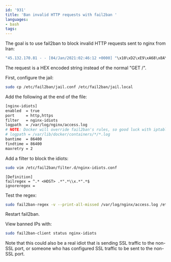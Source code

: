 ```yaml
---
id: '931'
title: 'Ban invalid HTTP requests with fail2ban '
languages:
- bash
tags:
---
```

The goal is to use fail2ban to block invalid HTTP requests sent to nginx from Iran:

```bash
"45.132.170.81 - - [04/Jan/2021:02:46:12 +0000] "\x10\xD2\xE9\xA68\x8A\x98\xB3\x00\xB9mO\xD7\xC9\xAA]"
```

The request is a HEX encoded string instead of the normal "GET /".

First, configure the jail:

```bash
sudo cp /etc/fail2ban/jail.conf /etc/fail2ban/jail.local
```

Add the following at the end of the file:

```bash
[nginx-idiots]
enabled  = true
port     = http,https
filter   = nginx-idiots
logpath  = /var/log/nginx/access.log
# NOTE: Docker will override fail2ban's rules, so good luck with iptables:
# logpath = /var/lib/docker/containers/*/*.log
bantime  = 86400
findtime = 86400
maxretry = 2
```

Add a filter to block the idiots:

```bash
sudo vim /etc/fail2ban/filter.d/nginx-idiots.conf
```

```
[Definition]
failregex = ^.* <HOST> .*".*\\x.*".*$
ignoreregex =
```

Test the regex:

```bash
sudo fail2ban-regex -v --print-all-missed /var/log/nginx/access.log /etc/fail2ban/filter.d/nginx-idiots.conf
```

Restart fail2ban.

View banned IPs with:

```bash
sudo fail2ban-client status nginx-idiots
```

Note that this could also be a real idiot that is sending SSL traffic to the non-SSL port, or someone who has configured SSL traffic to be sent to the non-SSL port.
